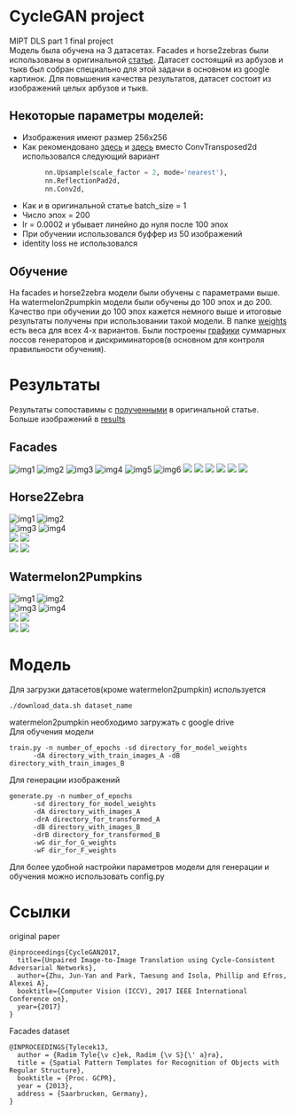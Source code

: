 # CycleGAN project
MIPT DLS part 1 final project<br>
Модель была обучена на 3 датасетах. Facades и horse2zebras были использованы в оригинальной [статье](https://arxiv.org/abs/1703.10593). Датасет состоящий из арбузов и тыкв был собран специально для этой задачи в основном из google картинок. Для повышения качества результатов, датасет состоит из изображений целых арбузов и тыкв.
## Некоторые параметры моделей:
- Изображения имеют размер 256x256
- Как рекомендовано [здесь](https://github.com/junyanz/pytorch-CycleGAN-and-pix2pix/issues/190#issuecomment-358546675) и [здесь](https://distill.pub/2016/deconv-checkerboard/) вместо ConvTransposed2d использовался следующий вариант
~~~~python
         nn.Upsample(scale_factor = 2, mode='nearest'),
         nn.ReflectionPad2d,
         nn.Conv2d,
~~~~
- Как и в оригинальной статье batch_size = 1
- Число эпох = 200
- lr = 0.0002 и убывает линейно до нуля после 100 эпох
- При обучении использовался буффер из 50 изображений 
- identity loss не использовался
## Обучение 
На facades и horse2zebra модели были обучены с параметрами выше. На watermelon2pumpkin модели были обучены до 100 эпох и до 200. Качество при обучении до 100 эпох кажется немного выше и итоговые результаты получены при использовании такой модели. В папке [weights](./weights) есть веса для всех 4-х вариантов. Были построены [графики](./losses) суммарных лоссов генераторов и дискриминаторов(в основном для контроля правильности обучения). 
# Результаты
Результаты сопоставимы с [полученными](https://taesung.me/cyclegan/2017/03/25/horse-to-zebra-supplemental-best.html) в оригинальной статье. Больше изображений в [results](./results)
## Facades
![img1](./results/facades/f_l/orig_f3.jpg)
![img2](./results/facades/f_l/orig_l3.jpg)
![img3](./results/facades/f_l/res_l3.jpg)
![img4](./results/facades/f_l/orig_f2.jpg)
![img5](./results/facades/f_l/orig_l2.jpg)
![img6](./results/facades/f_l/res_l2.jpg)
![](./results/facades/l_f/orig_f1.jpg)
![](./results/facades/l_f/orig_l1.jpg)
![](./results/facades/l_f/res_f1.jpg)
![](./results/facades/l_f/orig_f2.jpg)
![](./results/facades/l_f/orig_l2.jpg)
![](./results/facades/l_f/res_f2.jpg)


## Horse2Zebra
![img1](./results/horses_and_zebras/h_z/orig_h1.jpg)
![img2](./results/horses_and_zebras/h_z/res_h1.jpg)<br>
![img3](./results/horses_and_zebras/h_z/res_h2.jpg)
![img4](./results/horses_and_zebras/h_z/orig_h2.jpg)<br>
![](./results/horses_and_zebras/z_h/orig_z1.jpg)
![](./results/horses_and_zebras/z_h/res_z1.jpg)<br>
![](./results/horses_and_zebras/z_h/orig_z2.jpg)
![](./results/horses_and_zebras/z_h/res_z2.jpg)
## Watermelon2Pumpkins
![img1](./results/watermelons_and_pumpkins/w_p/orig_w1.jpg)
![img2](./results/watermelons_and_pumpkins/w_p/res_w1.jpg)<br>
![img3](./results/watermelons_and_pumpkins/w_p/orig_w2.jpg)
![img4](./results/watermelons_and_pumpkins/w_p/res_w2.jpg)<br>
![](./results/watermelons_and_pumpkins/p_w/orig_p1.jpg)
![](./results/watermelons_and_pumpkins/p_w/res_p1.jpg)<br>
![](./results/watermelons_and_pumpkins/p_w/orig_p2.jpg)
![](./results/watermelons_and_pumpkins/p_w/res_p2.jpg)<br>
# Модель
Для загрузки датасетов(кроме watermelon2pumpkin) используется 
~~~~
./download_data.sh dataset_name
~~~~
watermelon2pumpkin необходимо загружать с google drive<br>
Для обучения модели
~~~~
train.py -n number_of_epochs -sd directory_for_model_weights 
      -dA directory_with_train_images_A -dB directory_with_train_images_B
~~~~
Для генерации изображений 
~~~~
generate.py -n number_of_epochs 
      -sd directory_for_model_weights 
      -dA directory_with_images_A 
      -drA directory_for_transformed_A
      -dB directory_with_images_B
      -drB directory_for_transformed_B
      -wG dir_for_G_weights
      -wF dir_for_F_weights
~~~~
Для более удобной настройки параметров модели для генерации и обучения можно использовать config.py
# Ссылки
original paper
~~~~
@inproceedings{CycleGAN2017,
  title={Unpaired Image-to-Image Translation using Cycle-Consistent Adversarial Networks},
  author={Zhu, Jun-Yan and Park, Taesung and Isola, Phillip and Efros, Alexei A},
  booktitle={Computer Vision (ICCV), 2017 IEEE International Conference on},
  year={2017}
}
~~~~
Facades dataset
~~~~
@INPROCEEDINGS{Tylecek13,
  author = {Radim Tyle{\v c}ek, Radim {\v S}{\' a}ra},
  title = {Spatial Pattern Templates for Recognition of Objects with Regular Structure},
  booktitle = {Proc. GCPR},
  year = {2013},
  address = {Saarbrucken, Germany},
}
~~~~
